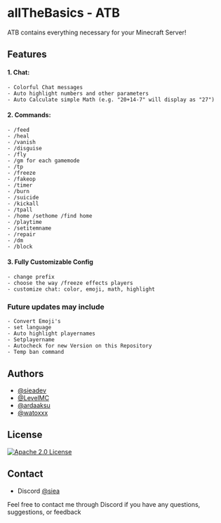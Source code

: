 # allTheBasics - ATB

ATB contains everything necessary for your Minecraft Server!



## Features

#### 1. Chat:
    - Colorful Chat messages
    - Auto highlight numbers and other parameters
    - Auto Calculate simple Math (e.g. "20+14-7" will display as "27")
#### 2. Commands:
    - /feed
    - /heal
    - /vanish
    - /disguise
    - /fly
    - /gm for each gamemode
    - /tp
    - /freeze
    - /fakeop
    - /timer
    - /burn
    - /suicide
    - /kickall
    - /tpall
    - /home /sethome /find home
    - /playtime
    - /setitemname
    - /repair
    - /dm
    - /block
 
#### 3. Fully Customizable Config
    - change prefix
    - choose the way /freeze effects players
	- customize chat: color, emoji, math, highlight
### Future updates may include
    - Convert Emoji's
    - set language
    - Auto highlight playernames
	- Setplayername
	- Autocheck for new Version on this Repository
	- Temp ban command
## Authors

- [@sieadev](https://www.github.com/sieadev)
- [@LevelMC](https://www.github.com/LevelMC)
- [@ardaaksu](https://www.github.com/aarda55)
- [@watoxxx](https://www.github.com/watoxxx)

## License

[![Apache 2.0 License](https://img.shields.io/badge/License-Apache-green.svg)](https://choosealicense.com/licenses/apache/)

## Contact
- Discord [@siea](dsc.gg/siea)

Feel free to contact me through Discord if you have any questions, suggestions, or feedback
